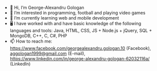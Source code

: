 - 👋 Hi, I’m George-Alexandru Gologan
- 👀 I’m interested in programming, football and playing video games
- 🌱 I’m currently learning web and mobile development
- 🖥️ I have worked with and have basic knowledge of the following languages and tools: Java, HTML, CSS, JS + Node.js + jQuery, SQL + MongoDB, C++, C, C#, PHP
- 📫 How to reach me: https://www.facebook.com/georgealexandru.gologan.10 (Facebook), aggologan1999@gmail.com (E-mail), https://www.linkedin.com/in/george-alexandru-gologan-62032116a/ (LinkedIn)

